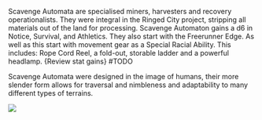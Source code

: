 
Scavenge Automata are specialised miners, harvesters and recovery operationalists. They were integral in the Ringed City project, stripping all materials out of the land for processing. Scavenge Automaton gains a d6 in Notice, Survival, and Athletics. They also start with the Freerunner Edge. As well as this start with movement gear as a Special Racial Ability. This includes: Rope Cord Reel, a fold-out, storable ladder and a powerful headlamp. {Review stat gains} #TODO

Scavenge Automata were designed in the image of humans, their more slender form allows for traversal and nimbleness and adaptability to many different types of terrains.

![](https://lh4.googleusercontent.com/jTU3IHThlW4NMb4iqLzpqBVh_bu7gIwoJHQdUkCI5LUKDb7dF90N7nQxVHTvtoTKg7mJIlzVey7ZnAsDlbTkuOkcZPqGaAjxWF4C3rYS0zwlCUxuwSCf_uApInqOFlr01EK9jCWdaqBFJwWafQDR3hgfAjAU7jsykHDxYopbKwT7e7kuj6exT0SPJg)